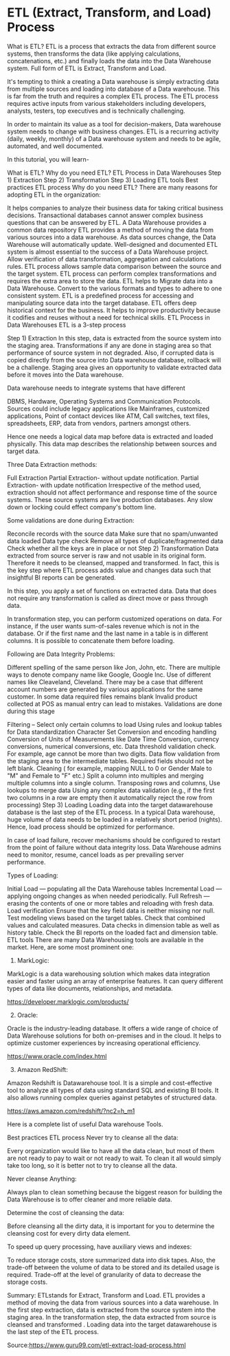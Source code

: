# ETL (Extract, Transform, and Load) Process

What is ETL?
ETL is a process that extracts the data from different source systems, then transforms the data (like applying calculations, concatenations, etc.) and finally loads the data into the Data Warehouse system. Full form of ETL is Extract, Transform and Load.

It's tempting to think a creating a Data warehouse is simply extracting data from multiple sources and loading into database of a Data warehouse. This is far from the truth and requires a complex ETL process. The ETL process requires active inputs from various stakeholders including developers, analysts, testers, top executives and is technically challenging.

In order to maintain its value as a tool for decision-makers, Data warehouse system needs to change with business changes. ETL is a recurring activity (daily, weekly, monthly) of a Data warehouse system and needs to be agile, automated, and well documented.

In this tutorial, you will learn-

What is ETL?
Why do you need ETL?
ETL Process in Data Warehouses
Step 1) Extraction
Step 2) Transformation
Step 3) Loading
ETL tools
Best practices ETL process
Why do you need ETL?
There are many reasons for adopting ETL in the organization:

It helps companies to analyze their business data for taking critical business decisions.
Transactional databases cannot answer complex business questions that can be answered by ETL.
A Data Warehouse provides a common data repository
ETL provides a method of moving the data from various sources into a data warehouse.
As data sources change, the Data Warehouse will automatically update.
Well-designed and documented ETL system is almost essential to the success of a Data Warehouse project.
Allow verification of data transformation, aggregation and calculations rules.
ETL process allows sample data comparison between the source and the target system.
ETL process can perform complex transformations and requires the extra area to store the data.
ETL helps to Migrate data into a Data Warehouse. Convert to the various formats and types to adhere to one consistent system.
ETL is a predefined process for accessing and manipulating source data into the target database.
ETL offers deep historical context for the business.
It helps to improve productivity because it codifies and reuses without a need for technical skills.
ETL Process in Data Warehouses
ETL is a 3-step process



Step 1) Extraction
In this step, data is extracted from the source system into the staging area. Transformations if any are done in staging area so that performance of source system in not degraded. Also, if corrupted data is copied directly from the source into Data warehouse database, rollback will be a challenge. Staging area gives an opportunity to validate extracted data before it moves into the Data warehouse.

Data warehouse needs to integrate systems that have different

DBMS, Hardware, Operating Systems and Communication Protocols. Sources could include legacy applications like Mainframes, customized applications, Point of contact devices like ATM, Call switches, text files, spreadsheets, ERP, data from vendors, partners amongst others.

Hence one needs a logical data map before data is extracted and loaded physically. This data map describes the relationship between sources and target data.

Three Data Extraction methods:

Full Extraction
Partial Extraction- without update notification.
Partial Extraction- with update notification
Irrespective of the method used, extraction should not affect performance and response time of the source systems. These source systems are live production databases. Any slow down or locking could effect company's bottom line.

Some validations are done during Extraction:

Reconcile records with the source data
Make sure that no spam/unwanted data loaded
Data type check
Remove all types of duplicate/fragmented data
Check whether all the keys are in place or not
Step 2) Transformation
Data extracted from source server is raw and not usable in its original form. Therefore it needs to be cleansed, mapped and transformed. In fact, this is the key step where ETL process adds value and changes data such that insightful BI reports can be generated.

In this step, you apply a set of functions on extracted data. Data that does not require any transformation is called as direct move or pass through data.

In transformation step, you can perform customized operations on data. For instance, if the user wants sum-of-sales revenue which is not in the database. Or if the first name and the last name in a table is in different columns. It is possible to concatenate them before loading.



Following are Data Integrity Problems:

Different spelling of the same person like Jon, John, etc.
There are multiple ways to denote company name like Google, Google Inc.
Use of different names like Cleaveland, Cleveland.
There may be a case that different account numbers are generated by various applications for the same customer.
In some data required files remains blank
Invalid product collected at POS as manual entry can lead to mistakes.
Validations are done during this stage

Filtering – Select only certain columns to load
Using rules and lookup tables for Data standardization
Character Set Conversion and encoding handling
Conversion of Units of Measurements like Date Time Conversion, currency conversions, numerical conversions, etc.
Data threshold validation check. For example, age cannot be more than two digits.
Data flow validation from the staging area to the intermediate tables.
Required fields should not be left blank.
Cleaning ( for example, mapping NULL to 0 or Gender Male to "M" and Female to "F" etc.)
Split a column into multiples and merging multiple columns into a single column.
Transposing rows and columns,
Use lookups to merge data
Using any complex data validation (e.g., if the first two columns in a row are empty then it automatically reject the row from processing)
Step 3) Loading
Loading data into the target datawarehouse database is the last step of the ETL process. In a typical Data warehouse, huge volume of data needs to be loaded in a relatively short period (nights). Hence, load process should be optimized for performance.

In case of load failure, recover mechanisms should be configured to restart from the point of failure without data integrity loss. Data Warehouse admins need to monitor, resume, cancel loads as per prevailing server performance.

Types of Loading:

Initial Load — populating all the Data Warehouse tables
Incremental Load — applying ongoing changes as when needed periodically.
Full Refresh —erasing the contents of one or more tables and reloading with fresh data.
Load verification
Ensure that the key field data is neither missing nor null.
Test modeling views based on the target tables.
Check that combined values and calculated measures.
Data checks in dimension table as well as history table.
Check the BI reports on the loaded fact and dimension table.
ETL tools
There are many Data Warehousing tools are available in the market. Here, are some most prominent one:

1. MarkLogic:

MarkLogic is a data warehousing solution which makes data integration easier and faster using an array of enterprise features. It can query different types of data like documents, relationships, and metadata.

https://developer.marklogic.com/products/

2. Oracle:

Oracle is the industry-leading database. It offers a wide range of choice of Data Warehouse solutions for both on-premises and in the cloud. It helps to optimize customer experiences by increasing operational efficiency.

https://www.oracle.com/index.html

3. Amazon RedShift:

Amazon Redshift is Datawarehouse tool. It is a simple and cost-effective tool to analyze all types of data using standard SQL and existing BI tools. It also allows running complex queries against petabytes of structured data.

https://aws.amazon.com/redshift/?nc2=h_m1

Here is a complete list of useful Data warehouse Tools.

Best practices ETL process
Never try to cleanse all the data:

Every organization would like to have all the data clean, but most of them are not ready to pay to wait or not ready to wait. To clean it all would simply take too long, so it is better not to try to cleanse all the data.

Never cleanse Anything:

Always plan to clean something because the biggest reason for building the Data Warehouse is to offer cleaner and more reliable data.

Determine the cost of cleansing the data:

Before cleansing all the dirty data, it is important for you to determine the cleansing cost for every dirty data element.

To speed up query processing, have auxiliary views and indexes:

To reduce storage costs, store summarized data into disk tapes. Also, the trade-off between the volume of data to be stored and its detailed usage is required. Trade-off at the level of granularity of data to decrease the storage costs.

Summary:
ETLstands for Extract, Transform and Load.
ETL provides a method of moving the data from various sources into a data warehouse.
In the first step extraction, data is extracted from the source system into the staging area.
In the transformation step, the data extracted from source is cleansed and transformed .
Loading data into the target datawarehouse is the last step of the ETL process.

Source:https://www.guru99.com/etl-extract-load-process.html

